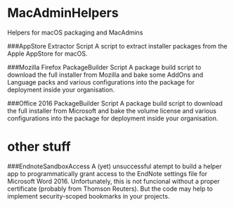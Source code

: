 # MacAdminHelpers
Helpers for macOS packaging and MacAdmins

###AppStore Extractor Script
A script to extract installer packages from the Apple AppStore for macOS.

###Mozilla Firefox PackageBuilder Script
A package build script to download the full installer from Mozilla and bake some AddOns and Language packs and various configurations into the package for deployment inside your organisation.

###Office 2016 PackageBuilder Script
A package build script to download the full installer from Microsoft and bake the volume license and various configurations into the package for deployment inside your organisation.


# other stuff

###EndnoteSandboxAccess
A (yet) unsuccessful atempt to build a helper app to programmatically grant access to the EndNote settings file for Microsoft Word 2016. Unfortunately, this is not funcional without a proper certificate (probably from Thomson Reuters). But the code may help to implement security-scoped bookmarks in your projects.
